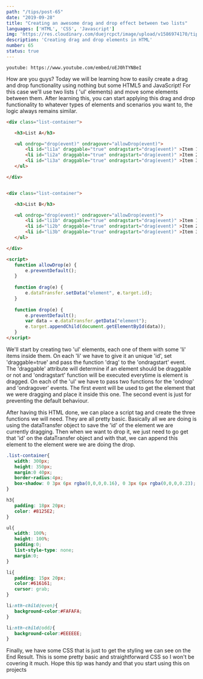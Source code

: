 ```yaml
---
path: "/tips/post-65"
date: "2019-09-28"
title: "Creating an awesome drag and drop effect between two lists"
languages: ['HTML', 'CSS', 'Javascript']
img: 'https://res.cloudinary.com/duejrcpct/image/upload/v1586974170/tips/65-1_j00vpz.png'
description: 'Creating drag and drop elements in HTML'
number: 65
status: true
---
```


`youtube: https://www.youtube.com/embed/oEJ0hTYNBeI`

How are you guys? Today we will be learning how to easily create a drag and drop functionality using nothing but some HTML5 and JavaScript! For this case we'll use two lists ( 'ul' elements) and move some elements between them. After learning this, you can start applying this drag and drop functionality to whatever types of elements and scenarios you want to, the logic always remains similar.

 ```html
<div class="list-container">

    <h3>List A</h3>

    <ul ondrop="drop(event)" ondragover="allowDrop(event)">
        <li id="li1a" draggable="true" ondragstart="drag(event)" >Item 1 A</li>
        <li id="li2a" draggable="true" ondragstart="drag(event)" >Item 2 A</li>
        <li id="li3a" draggable="true" ondragstart="drag(event)" >Item 3 A</li>
    </ul>

</div>


<div class="list-container">

    <h3>List B</h3>

    <ul ondrop="drop(event)" ondragover="allowDrop(event)">
        <li id="li1b" draggable="true" ondragstart="drag(event)" >Item 1 B</li>
        <li id="li2b" draggable="true" ondragstart="drag(event)" >Item 2 B</li>
        <li id="li3b" draggable="true" ondragstart="drag(event)" >Item 3 B</li>
    </ul>

</div>

<script>
    function allowDrop(e) {
        e.preventDefault();
    }
    
    function drag(e) {
        e.dataTransfer.setData("element", e.target.id);
    }
    
    function drop(e) {
        e.preventDefault();
        var data = e.dataTransfer.getData("element");
        e.target.appendChild(document.getElementById(data));
    }
</script>
 ```

We'll start by creating two 'ul' elements, each one of them with some 'li' items inside them. On each 'li' we have to give it an unique 'id', set 'draggable=true' and pass the function 'drag' to the 'ondragstart' event. The 'draggable' attribute will determine if an element should be draggable or not and 'ondragstart' function will be executed everytime is element is dragged.
On each of the 'ul' we have to pass two functions for the 'ondrop' and 'ondragover' events. The first event will be used to get the element that we were dragging and place it inside this one. The second event is just for preventing the default behaviour.

After having this HTML done, we can place a script tag and create the three functions we will need. They are all pretty basic. Basically all we are doing is using the dataTransfer object to save the 'id' of the element we are currently dragging. Then when we want to drop it, we just need to go get that 'id' on the dataTransfer object and with that, we can append this element to the element were we are doing the drop.

 ```css
.list-container{
    width: 300px;
    height: 350px;
    margin:0 40px;
    border-radius:4px;
    box-shadow: 0 3px 6px rgba(0,0,0,0.16), 0 3px 6px rgba(0,0,0,0.23);
}

h3{
    padding: 18px 20px;
    color: #8125E2;
}

ul{
    width: 100%;
    height: 100%;
    padding:0;
    list-style-type: none;
    margin:0;
}

li{
    padding: 15px 20px;
    color:#616161;
    cursor: grab;
}

li:nth-child(even){
    background-color:#FAFAFA;
}

li:nth-child(odd){
    background-color:#EEEEEE;
}
 ```

Finally, we have some CSS that is just to get the styling we can see on the End Result. This is some pretty basic and straightforward CSS so I won't be covering it much.  Hope this tip was handy and that you start using this on projects